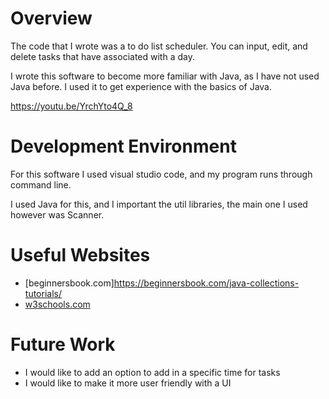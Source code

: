 # Overview

The code that I wrote was a to do list scheduler. You can input, edit, and delete tasks that have associated with a day.

I wrote this software to become more familiar with Java, as I have not used Java before. I used it to get experience with the basics of Java.

https://youtu.be/YrchYto4Q_8

# Development Environment

For this software I used visual studio code, and my program runs through command line.

I used Java for this, and I important the util libraries, the main one I used however was Scanner.

# Useful Websites


- [beginnersbook.com]https://beginnersbook.com/java-collections-tutorials/
- [w3schools.com](https://www.w3schools.com/java/java_user_input.asp)

# Future Work

- I would like to add an option to add in a specific time for tasks
- I would like to make it more user friendly with a UI
